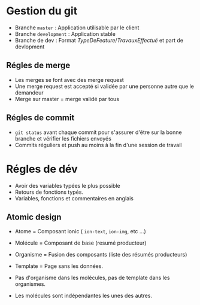 # Gestion du git

- Branche `master` : Application utilisable par le client
- Branche `development` : Application stable
- Branche de dev : Format *TypeDeFeature*/*TravauxEffectué* et part de devlopment

## Régles de merge

- Les merges se font avec des merge request
- Une merge request est accepté si validée par une personne autre que le demandeur
- Merge sur master = merge validé par tous

## Régles de commit

- `git status` avant chaque commit pour s'assurer d'être sur la bonne branche et vérifier les fichiers envoyés
- Commits réguliers et push au moins à la fin d'une session de travail

# Régles de dév

- Avoir des variables typées le plus possible
- Retours de fonctions typés.
- Variables, fonctions et commentaires en anglais

## Atomic design

- Atome = Composant ionic ( `ion-text`, `ion-img`, etc ...)
- Molécule = Composant de base (resumé producteur)
- Organisme = Fusion des composants (liste des résumés producteurs)
- Template = Page sans les données.

- Pas d'organisme dans les molécules, pas de template dans les organismes.
- Les molécules sont indépendantes les unes des autres.

